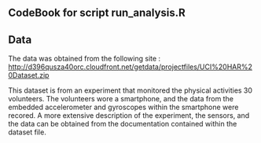 ## CodeBook for script run_analysis.R

## Data
The data was obtained from the following site :
http://d396qusza40orc.cloudfront.net/getdata/projectfiles/UCI%20HAR%20Dataset.zip

This dataset is from an experiment that monitored the physical activities 30 volunteers.  The volunteers wore a smartphone, and the data from the embedded accelerometer and gyroscopes within the smartphone were recored.  A more extensive description of the experiment, the sensors, and the data can be obtained from the documentation contained within the dataset file.

